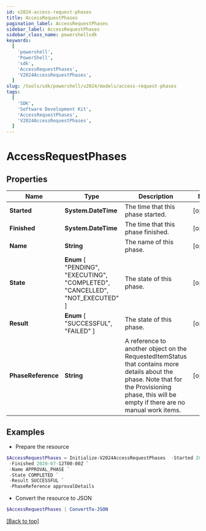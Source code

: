 ```yaml
---
id: v2024-access-request-phases
title: AccessRequestPhases
pagination_label: AccessRequestPhases
sidebar_label: AccessRequestPhases
sidebar_class_name: powershellsdk
keywords:
  [
    'powershell',
    'PowerShell',
    'sdk',
    'AccessRequestPhases',
    'V2024AccessRequestPhases',
  ]
slug: /tools/sdk/powershell/v2024/models/access-request-phases
tags:
  [
    'SDK',
    'Software Development Kit',
    'AccessRequestPhases',
    'V2024AccessRequestPhases',
  ]
---
```


# AccessRequestPhases

## Properties

| Name | Type | Description | Notes |
| --- | --- | --- | --- |
| **Started** | **System.DateTime** | The time that this phase started. | [optional] |
| **Finished** | **System.DateTime** | The time that this phase finished. | [optional] |
| **Name** | **String** | The name of this phase. | [optional] |
| **State** | **Enum** [ "PENDING", "EXECUTING", "COMPLETED", "CANCELLED", "NOT_EXECUTED" ] | The state of this phase. | [optional] |
| **Result** | **Enum** [ "SUCCESSFUL", "FAILED" ] | The state of this phase. | [optional] |
| **PhaseReference** | **String** | A reference to another object on the RequestedItemStatus that contains more details about the phase. Note that for the Provisioning phase, this will be empty if there are no manual work items. | [optional] |

## Examples

- Prepare the resource

```powershell
$AccessRequestPhases = Initialize-V2024AccessRequestPhases  -Started 2020-07-11T00:00Z `
 -Finished 2020-07-12T00:00Z `
 -Name APPROVAL_PHASE `
 -State COMPLETED `
 -Result SUCCESSFUL `
 -PhaseReference approvalDetails
```

- Convert the resource to JSON

```powershell
$AccessRequestPhases | ConvertTo-JSON
```

[[Back to top]](#)
